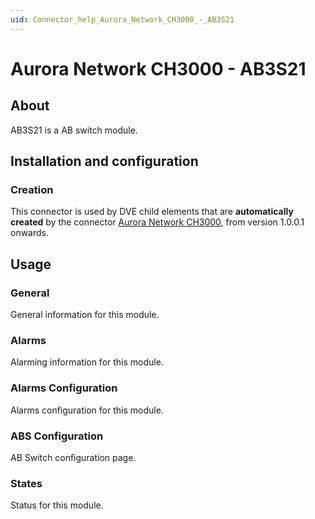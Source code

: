 ```yaml
---
uid: Connector_help_Aurora_Network_CH3000_-_AB3S21
---
```


# Aurora Network CH3000 - AB3S21

## About

AB3S21 is a AB switch module.

## Installation and configuration

### Creation

This connector is used by DVE child elements that are **automatically created** by the connector [Aurora Network CH3000](xref:Connector_help_Aurora_Network_CH3000), from version 1.0.0.1 onwards.

## Usage

### General

General information for this module.

### Alarms

Alarming information for this module.

### Alarms Configuration

Alarms configuration for this module.

### ABS Configuration

AB Switch configuration page.

### States

Status for this module.
